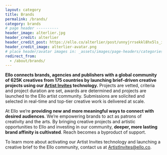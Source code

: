 ```yaml
---
layout: category
title: Brands
permalink: /brands/
category: brands
# page header ----------
header_image: alterlier.jpg
header_credit: alterlier
header_credit_post: https://ello.co/alterlier/post/unnyjrrsekkl8hx5ls_idw
header_credit_image: alterlier-avatar.png
# place header/avatar images in: _assets/images/page-headers/categories
redirect_from:
  - /about/brands/
---
```


**Ello connects brands, agencies and publishers with a global community of 625K creatives from 175 countries by launching brief-driven creative projects using our [Artist Invites](https://ello.co/artist-invites) technology.** Projects are vetted, criteria and project duration are set, awards are determined and projects are launched to the Ello artist community. Submissions are solicited and selected in real-time and top-tier creative work is delivered at scale.

At Ello we’re **providing new and more meaningful ways to connect with desired audiences**. We’re empowering brands to act as patrons of creativity and the arts. By bringing creative projects and artistic opportunities to Ello and investing in our community, **deeper, more lasting brand affinity is cultivated**. Reach becomes a byproduct of support.

To learn more about activating our Artist Invites technology and launching a creative brief to the Ello community, contact us at ArtistInvites@ello.co.
